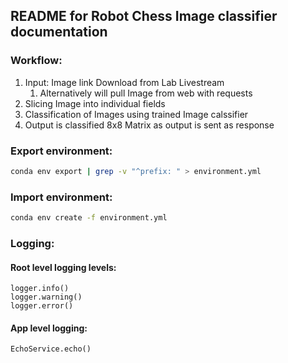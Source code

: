 ## README for Robot Chess Image classifier documentation

### Workflow:

1) Input: Image link Download from Lab Livestream
    1) Alternatively will pull Image from web with requests
2) Slicing Image into individual fields
3) Classification of Images using trained Image calssifier
4) Output is classified 8x8 Matrix as output is sent as response

### Export environment:

```bash
conda env export | grep -v "^prefix: " > environment.yml
```

### Import environment:

```bash
conda env create -f environment.yml
```

### Logging: 

#### Root level logging levels:
```
logger.info()
logger.warning()
logger.error()
```

#### App level logging:
```python
EchoService.echo()
```
